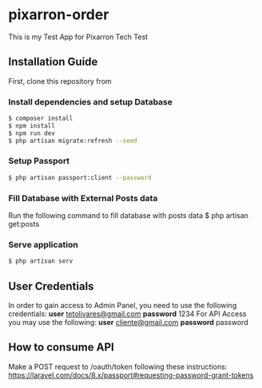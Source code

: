 # pixarron-order
This is my Test App for Pixarron Tech Test
## Installation Guide
First, clone this repository from
### Install dependencies and setup Database
```bash
$ composer install
$ npm install
$ npm run dev
$ php artisan migrate:refresh --seed
```
### Setup Passport
```bash
$ php artisan passport:client --password
```
### Fill Database with External Posts data
Run the following command to fill database with posts data
$ php artisan get:posts
### Serve application
```bash
$ php artisan serv
```
## User Credentials
In order to gain access to Admin Panel, you need to use the following credentials:
**user** tetolivares@gmail.com
**password** 1234
For API Access you may use the following:
**user** cliente@gmail.com
**password** password
## How to consume API
Make a POST request to /oauth/token following these instructions:
https://laravel.com/docs/8.x/passport#requesting-password-grant-tokens
